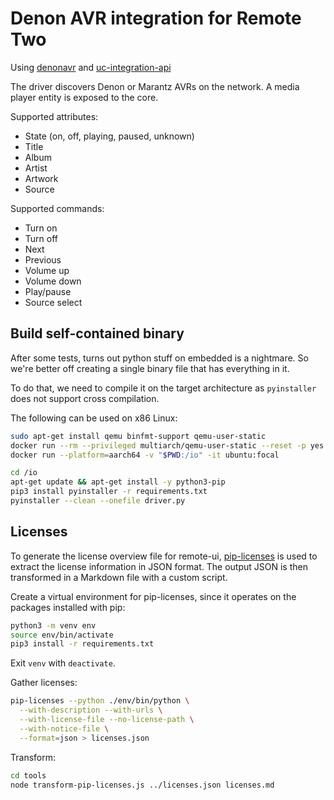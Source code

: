 # Denon AVR integration for Remote Two

Using [denonavr](https://github.com/ol-iver/denonavr) and [uc-integration-api](https://github.com/aitatoi/integration-python-library)

The driver discovers Denon or Marantz AVRs on the network. A media player entity is exposed to the core.

Supported attributes:
- State (on, off, playing, paused, unknown)
- Title
- Album
- Artist
- Artwork
- Source

Supported commands:
- Turn on
- Turn off
- Next
- Previous
- Volume up
- Volume down
- Play/pause
- Source select


## Build self-contained binary

After some tests, turns out python stuff on embedded is a nightmare. So we're better off creating a single binary file that has everything in it.

To do that, we need to compile it on the target architecture as `pyinstaller` does not support cross compilation.

The following can be used on x86 Linux:

```bash
sudo apt-get install qemu binfmt-support qemu-user-static
docker run --rm --privileged multiarch/qemu-user-static --reset -p yes
docker run --platform=aarch64 -v "$PWD:/io" -it ubuntu:focal

cd /io
apt-get update && apt-get install -y python3-pip
pip3 install pyinstaller -r requirements.txt
pyinstaller --clean --onefile driver.py
```

## Licenses

To generate the license overview file for remote-ui, [pip-licenses](https://pypi.org/project/pip-licenses/) is used
to extract the license information in JSON format. The output JSON is then transformed in a Markdown file with a
custom script.

Create a virtual environment for pip-licenses, since it operates on the packages installed with pip:
```bash
python3 -m venv env
source env/bin/activate
pip3 install -r requirements.txt
```
Exit `venv` with `deactivate`.

Gather licenses:
```bash
pip-licenses --python ./env/bin/python \
  --with-description --with-urls \
  --with-license-file --no-license-path \
  --with-notice-file \
  --format=json > licenses.json
```

Transform:
```bash
cd tools
node transform-pip-licenses.js ../licenses.json licenses.md
```
